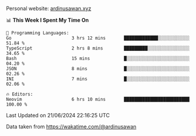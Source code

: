 Personal website: [ardinusawan.xyz](https://ardinusawan.xyz)

<!--START_SECTION:waka-->
📊 **This Week I Spent My Time On** 

```text
💬 Programming Languages: 
Go                       3 hrs 12 mins       █████████████░░░░░░░░░░░░   51.84 % 
TypeScript               2 hrs 8 mins        █████████░░░░░░░░░░░░░░░░   34.65 % 
Bash                     15 mins             █░░░░░░░░░░░░░░░░░░░░░░░░   04.20 % 
JSON                     8 mins              █░░░░░░░░░░░░░░░░░░░░░░░░   02.26 % 
INI                      7 mins              █░░░░░░░░░░░░░░░░░░░░░░░░   02.06 % 

🔥 Editors: 
Neovim                   6 hrs 10 mins       █████████████████████████   100.00 % 
```


 Last Updated on 21/06/2024 22:16:25 UTC
<!--END_SECTION:waka-->
Data taken from https://wakatime.com/@ardinusawan
